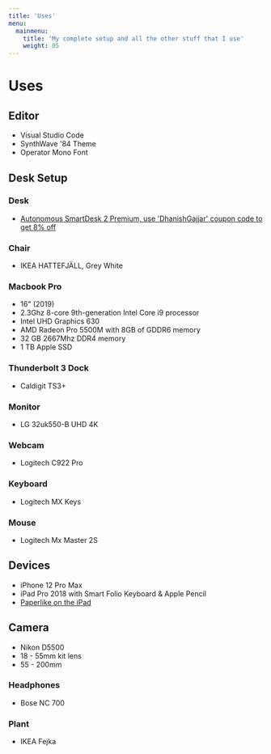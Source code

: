 ```yaml
---
title: 'Uses'
menu:
  mainmenu:
    title: 'My complete setup and all the other stuff that I use'
    weight: 05
---
```


# Uses

## Editor

- Visual Studio Code
- SynthWave '84 Theme
- Operator Mono Font

## Desk Setup

### Desk

- [Autonomous SmartDesk 2 Premium, use 'DhanishGajjar' coupon code to get 8% off](https://www.autonomous.ai)

### Chair

- IKEA HATTEFJÄLL, Grey White

### Macbook Pro

- 16" (2019)
- 2.3Ghz 8-core 9th-generation Intel Core i9 processor
- Intel UHD Graphics 630
- AMD Radeon Pro 5500M with 8GB of GDDR6 memory
- 32 GB 2667Mhz DDR4 memory
- 1 TB Apple SSD

### Thunderbolt 3 Dock

- Caldigit TS3+

### Monitor

- LG 32uk550-B UHD 4K

### Webcam

- Logitech C922 Pro

### Keyboard

- Logitech MX Keys

### Mouse

- Logitech Mx Master 2S

## Devices

- iPhone 12 Pro Max
- iPad Pro 2018 with Smart Folio Keyboard & Apple Pencil
- [Paperlike on the iPad](https://paper.me/dhanish)

## Camera

- Nikon D5500
- 18 - 55mm kit lens
- 55 - 200mm

### Headphones

- Bose NC 700

### Plant

- IKEA Fejka
